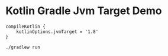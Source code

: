 Kotlin Gradle Jvm Target Demo
=============================

```
compileKotlin {
    kotlinOptions.jvmTarget = '1.8'
}
```

```
./gradlew run
```